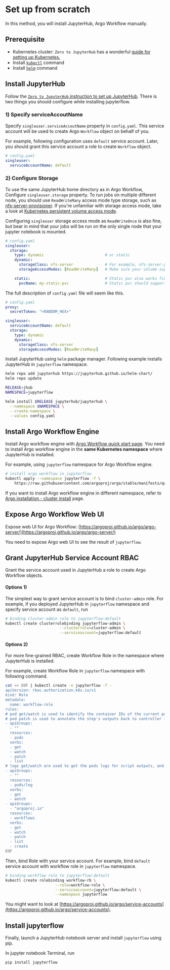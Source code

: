 # Set up from scratch

In this method, you will install JupyterHub, Argo Workflow manually.


## Prerequisite

- Kubernetes cluster: `Zero to JupyterHub` has a wonderful [guide for setting up Kubernetes.](https://zero-to-jupyterhub.readthedocs.io/en/latest/#setup-kubernetes) 
- Install [`kubectl`](https://kubernetes.io/docs/tasks/tools/install-kubectl/#install-kubectl) command
- Install [`helm`](https://helm.sh/docs/intro/install) command

## Install JupyterHub

Follow the [`Zero to JupyterHub` instruction to set up JupyterHub](https://zero-to-jupyterhub.readthedocs.io/en/latest/#setup-jupyterhub). There is two things you should configure while installing jupyterflow.

### 1) Specify serviceAccoutName

 Specify `singleuser.serviceAccoutName` property in `config.yaml`. This service account will be used to create  Argo `Workflow` object on behalf of you.

For example, following configuration uses `default` service account. Later, you should grant this service account a role to create `Workflow` object.

```yaml
# config.yaml
singleuser:
  serviceAccountName: default
```

### 2) Configure Storage

To use the same JupyterHub home directory as in Argo Workflow, Configure `singleuser.storage` property. To run jobs on multiple different node, you should use `ReadWriteMany` access mode type storage, 
such as [nfs-server-provisioner](https://github.com/helm/charts/tree/master/stable/nfs-server-provisioner). 
If you're unfamiliar with storage access mode, take a look at [Kubernetes persistent volume access mode](https://kubernetes.io/docs/concepts/storage/persistent-volumes/#access-modes).

Configuring `singleuser` storage access mode as `ReadWriteOnce` is also fine, but bear in mind that your jobs will be run on the only single node that your jupyter notebook is mounted.

```yaml
# config.yaml
singleuser:
  storage:
    type: dynamic                           # or static
    dynamic:
      storageClass: nfs-server              # For example, nfs-server-provisioner
      storageAccessModes: [ReadWriteMany]   # Make sure your volume supports ReadWriteMany for running distributed jobs.

    static:                                 # Static pvc also works fine. 
      pvcName: my-static-pvc                # Static pvc should support ReadWriteMany mode for distributed jobs.
```

The full description of `config.yaml` file will seem like this.

```yaml
# config.yaml
proxy:
  secretToken: "<RANDOM_HEX>"

singleuser:
  serviceAccountName: default
  storage:
    type: dynamic
    dynamic:
      storageClass: nfs-server
      storageAccessModes: [ReadWriteMany]
```

Install JupyterHub using `helm` package manager. Following example installs JupyterHub in `jupyterflow` namespace.

```bash
helm repo add jupyterhub https://jupyterhub.github.io/helm-chart/
helm repo update

RELEASE=jhub
NAMESPACE=jupyterflow

helm install $RELEASE jupyterhub/jupyterhub \
  --namespace $NAMESPACE \
  --create-namespace \
  --values config.yaml
```

## Install Argo Workflow Engine

Install Argo workflow engine with [Argo Workflow quick start page](https://argoproj.github.io/argo/quick-start). 
You need to install Argo workflow engine in the **same Kubernetes namespace** where JupyterHub is installed.

For example, using `jupyterflow` namespace for Argo Workflow engine.

```bash
# install argo workflow in jupyterflow
kubectl apply --namespace jupyterflow -f \
    https://raw.githubusercontent.com/argoproj/argo/stable/manifests/quick-start-postgres.yaml
```

If you want to install Argo workflow engine in different namespace, refer to [Argo installation - cluster install](https://argoproj.github.io/argo/installation/) page.

## Expose Argo Workflow Web UI

Expose web UI for Argo Workflow: [https://argoproj.github.io/argo/argo-server/](https://argoproj.github.io/argo/argo-server/)

You need to expose Argo web UI to see the result of `jupyterflow`.

## Grant JupyterHub Service Account RBAC

Grant the service account used in JupyterHub a role to create Argo Workflow objects.

#### Options 1)

The simplest way to grant service account is to bind `cluster-admin` role. For example, if you deployed JupyterHub in `jupyterflow` namespace and specify service account as `default`, run

```bash
# binding cluster-admin role to jupyterflow:default
kubectl create clusterrolebinding jupyterflow-admin \
                        --clusterrole=cluster-admin \
                        --serviceaccount=jupyterflow:default
```

#### Options 2)

For more fine-grained RBAC, create Workflow Role in the namespace where JupyterHub is installed.

For example, create Workflow Role in `jupyterflow` namespace with following command.

```bash
cat << EOF | kubectl create -n jupyterflow -f -
apiVersion: rbac.authorization.k8s.io/v1
kind: Role
metadata:
  name: workflow-role
rules:
# pod get/watch is used to identify the container IDs of the current pod
# pod patch is used to annotate the step's outputs back to controller (e.g. artifact location)
- apiGroups:
  - ""
  resources:
  - pods
  verbs:
  - get
  - watch
  - patch
  - list
# logs get/watch are used to get the pods logs for script outputs, and for log archival
- apiGroups:
  - ""
  resources:
  - pods/log
  verbs:
  - get
  - watch
- apiGroups:
  - "argoproj.io"
  resources:
  - workflows
  verbs:
  - get
  - watch
  - patch
  - list
  - create
EOF
```

Then, bind Role with your service account. For example, bind `default` service account with workflow role in `jupyterflow` namespace.

```bash
# binding workflow role to jupyterflow:default
kubectl create rolebinding workflow-rb \
                      --role=workflow-role \
                      --serviceaccount=jupyterflow:default \
                      --namespace jupyterflow
```

You might want to look at [https://argoproj.github.io/argo/service-accounts](https://argoproj.github.io/argo/service-accounts).

## Install jupyterflow

Finally, launch a JupyterHub notebook server and install `jupyterflow` using pip.

In jupyter notebook Terminal, run

```bash
pip install jupyterflow
```
